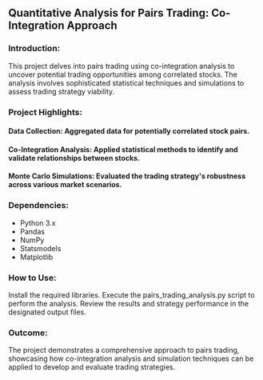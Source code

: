 ## Quantitative Analysis for Pairs Trading: Co-Integration Approach
### Introduction: 
This project delves into pairs trading using co-integration analysis to uncover potential trading opportunities among correlated stocks. The analysis involves sophisticated statistical techniques and simulations to assess trading strategy viability.

### Project Highlights:
#### Data Collection: Aggregated data for potentially correlated stock pairs.
#### Co-Integration Analysis: Applied statistical methods to identify and validate relationships between stocks.
#### Monte Carlo Simulations: Evaluated the trading strategy's robustness across various market scenarios.

### Dependencies:
- Python 3.x
- Pandas
- NumPy
- Statsmodels
- Matplotlib

### How to Use:
Install the required libraries.
Execute the pairs_trading_analysis.py script to perform the analysis.
Review the results and strategy performance in the designated output files.

### Outcome: 
The project demonstrates a comprehensive approach to pairs trading, showcasing how co-integration analysis and simulation techniques can be applied to develop and evaluate trading strategies.

